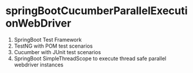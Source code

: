 # springBootCucumberParallelExecutionWebDriver
1. SpringBoot Test Framework
2. TestNG with POM test scenarios
3. Cucumber with JUnit test scenarios
4. SpringBoot SimpleThreadScope to execute thread safe parallel webdriver instances
